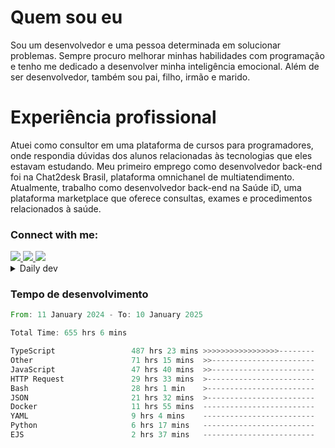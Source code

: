 # Quem sou eu
Sou um desenvolvedor e uma pessoa determinada em solucionar problemas. Sempre procuro melhorar minhas habilidades com programação e tenho me dedicado a desenvolver minha inteligência emocional. Além de ser desenvolvedor, também sou pai, filho, irmão e marido.

# Experiência profissional
Atuei como consultor em uma plataforma de cursos para programadores, onde respondia dúvidas dos alunos relacionadas às tecnologias que eles estavam estudando.
Meu primeiro emprego como desenvolvedor back-end foi na Chat2desk Brasil, plataforma omnichanel de multiatendimento.
Atualmente, trabalho como desenvolvedor back-end na Saúde iD, uma plataforma marketplace que oferece consultas, exames e procedimentos relacionados à saúde.

### Connect with me:
<a href="https://www.linkedin.com/in/theusmoreira" target="_blank" >
<img src="https://img.shields.io/badge/linkedin-%230077B5.svg?&style=for-the-badge&logo=linkedin&logoColor=white ">
</a>
<a href="https://www.instagram.com/matheus.s.moreira/" target="_blank">
<img src="https://img.shields.io/badge/instagram-%23E4405F.svg?&style=for-the-badge&logo=instagram&logoColor=white">
</a>
<a href="mailto:matheussm301@gmail.com"  target="_blank">
<img src="https://img.shields.io/badge/gmail-%23E4405F.svg?&style=for-the-badge&logo=gmail&logoColor=white">
</a>


<details>
  <summary>Daily dev </summary>
<p>
  <a href="https://app.daily.dev/matheussantos"><img src="https://github.com/matheus-santos-moreira/matheus-santos-moreira/blob/master/devcard.svg" width="200" alt="Matheus Santos's Dev Card"/></a>
 </p>
</details>

<h3>Tempo de desenvolvimento</h3>

<!--START_SECTION:waka-->

```rust
From: 11 January 2024 - To: 10 January 2025

Total Time: 655 hrs 6 mins

TypeScript                 487 hrs 23 mins >>>>>>>>>>>>>>>>>--------   67.10 %
Other                      71 hrs 15 mins  >>-----------------------   09.81 %
JavaScript                 47 hrs 40 mins  >>-----------------------   06.56 %
HTTP Request               29 hrs 33 mins  >------------------------   04.07 %
Bash                       28 hrs 1 min    >------------------------   03.86 %
JSON                       21 hrs 32 mins  >------------------------   02.97 %
Docker                     11 hrs 55 mins  -------------------------   01.64 %
YAML                       9 hrs 4 mins    -------------------------   01.25 %
Python                     6 hrs 17 mins   -------------------------   00.87 %
EJS                        2 hrs 37 mins   -------------------------   00.36 %
```

<!--END_SECTION:waka-->

